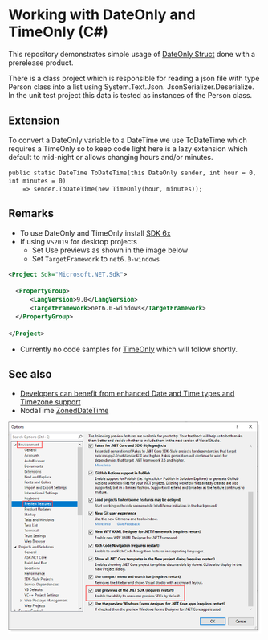 # Working with DateOnly and TimeOnly (C#)

This repository demonstrates simple usage of [DateOnly Struct](https://docs.microsoft.com/en-us/dotnet/api/system.dateonly?view=net-6.0) done with a prerelease product.


There is a class project which is responsible for reading a json file with type Person class into a list using System.Text.Json. JsonSerializer.Deserialize. In the unit test project this data is tested as instances of the Person class.

## Extension

To convert a DateOnly variable to a DateTime we use ToDateTime which requires a TimeOnly so to keep code light here is a lazy extension which default to mid-night or allows changing hours and/or minutes.

```charp
public static DateTime ToDateTime(this DateOnly sender, int hour = 0, int minutes = 0)
    => sender.ToDateTime(new TimeOnly(hour, minutes));
```


## Remarks

- To use DateOnly and TimeOnly install [SDK 6x](https://dotnet.microsoft.com/download/dotnet/6.0?WT.mc_id=DT-MVP-5002866)
- If using `VS2019` for desktop projects
  - Set Use previews as shown in the image below
  - Set `TargetFramework` to `net6.0-windows`

```xml
<Project Sdk="Microsoft.NET.Sdk">

  <PropertyGroup>
	  <LangVersion>9.0</LangVersion>
	  <TargetFramework>net6.0-windows</TargetFramework>
  </PropertyGroup>

</Project>
```

- Currently no code samples for [TimeOnly](https://docs.microsoft.com/en-us/dotnet/api/system.timeonly?view=net-6.0) which will follow shortly.

## See also

- [Developers can benefit from enhanced Date and Time types and Timezone support](https://github.com/dotnet/runtime/issues/45318)
- NodaTime [ZonedDateTime](https://nodatime.org/2.4.x/api/NodaTime.ZonedDateTime.html)


![img](assets/figure1.png)